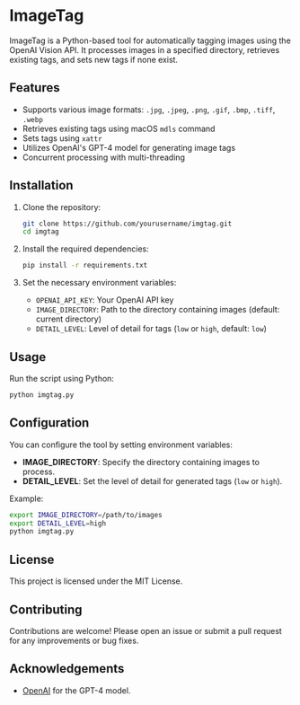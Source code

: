 
# ImageTag

ImageTag is a Python-based tool for automatically tagging images using the OpenAI Vision API. It processes images in a specified directory, retrieves existing tags, and sets new tags if none exist.

## Features

- Supports various image formats: `.jpg`, `.jpeg`, `.png`, `.gif`, `.bmp`, `.tiff`, `.webp`
- Retrieves existing tags using macOS `mdls` command
- Sets tags using `xattr`
- Utilizes OpenAI's GPT-4 model for generating image tags
- Concurrent processing with multi-threading

## Installation

1. Clone the repository:

    ```bash
    git clone https://github.com/yourusername/imgtag.git
    cd imgtag
    ```

2. Install the required dependencies:

    ```bash
    pip install -r requirements.txt
    ```

3. Set the necessary environment variables:

    - `OPENAI_API_KEY`: Your OpenAI API key
    - `IMAGE_DIRECTORY`: Path to the directory containing images (default: current directory)
    - `DETAIL_LEVEL`: Level of detail for tags (`low` or `high`, default: `low`)

## Usage

Run the script using Python:

```bash
python imgtag.py
```

## Configuration

You can configure the tool by setting environment variables:

- **IMAGE_DIRECTORY**: Specify the directory containing images to process.
- **DETAIL_LEVEL**: Set the level of detail for generated tags (`low` or `high`).

Example:

```bash
export IMAGE_DIRECTORY=/path/to/images
export DETAIL_LEVEL=high
python imgtag.py
```

## License

This project is licensed under the MIT License.

## Contributing

Contributions are welcome! Please open an issue or submit a pull request for any improvements or bug fixes.

## Acknowledgements

- [OpenAI](https://openai.com/) for the GPT-4 model.